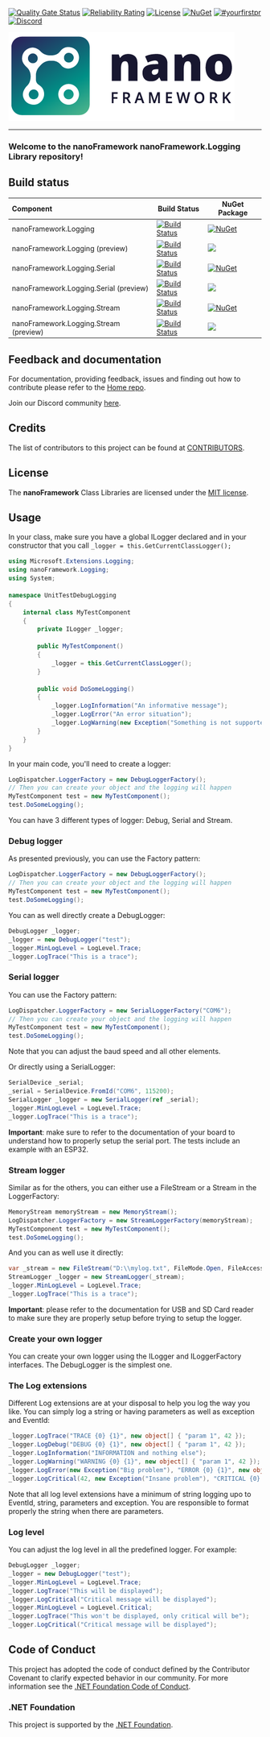 [![Quality Gate Status](https://sonarcloud.io/api/project_badges/measure?project=nanoframework_nanoFramework.nanoFramework.Logging&metric=alert_status)](https://sonarcloud.io/dashboard?id=nanoframework_nanoFramework.nanoFramework.Logging) [![Reliability Rating](https://sonarcloud.io/api/project_badges/measure?project=nanoframework_nanoFramework.nanoFramework.Logging&metric=reliability_rating)](https://sonarcloud.io/dashboard?id=nanoframework_nanoFramework.nanoFramework.Logging) [![License](https://img.shields.io/badge/License-MIT-blue.svg)](LICENSE) [![NuGet](https://img.shields.io/nuget/dt/nanoFramework.nanoFramework.Logging.svg?label=NuGet&style=flat&logo=nuget)](https://www.nuget.org/packages/nanoFramework.nanoFramework.Logging/) [![#yourfirstpr](https://img.shields.io/badge/first--timers--only-friendly-blue.svg)](https://github.com/nanoframework/Home/blob/main/CONTRIBUTING.md) [![Discord](https://img.shields.io/discord/478725473862549535.svg?logo=discord&logoColor=white&label=Discord&color=7289DA)](https://discord.gg/gCyBu8T)

![nanoFramework logo](https://github.com/nanoframework/Home/blob/main/resources/logo/nanoFramework-repo-logo.png)

-----

### Welcome to the **nanoFramework** nanoFramework.Logging Library repository!

## Build status

| Component | Build Status | NuGet Package |
|:-|---|---|
| nanoFramework.Logging | [![Build Status](https://dev.azure.com/nanoframework/nanoFramework.nanoFramework.Logging/_apis/build/status/nanoframework.nanoFramework.nanoFramework.Logging?branchName=main)](https://dev.azure.com/nanoframework/nanoFramework.nanoFramework.Logging/_build/latest?definitionId=12?branchName=main) | [![NuGet](https://img.shields.io/nuget/v/nanoFramework.nanoFramework.Logging.svg?label=NuGet&style=flat&logo=nuget)](https://www.nuget.org/packages/nanoFramework.nanoFramework.Logging/) |
| nanoFramework.Logging (preview) | [![Build Status](https://dev.azure.com/nanoframework/nanoFramework.nanoFramework.Logging/_apis/build/status/nanoframework.nanoFramework.nanoFramework.Logging?branchName=develop)](https://dev.azure.com/nanoframework/nanoFramework.nanoFramework.Logging/_build/latest?definitionId=12?branchName=develop) | [![](https://badgen.net/badge/NuGet/preview/D7B023?icon=https://simpleicons.now.sh/azuredevops/fff)](https://dev.azure.com/nanoframework/feed/_packaging?_a=package&feed=sandbox&package=nanoFramework.nanoFramework.Logging&protocolType=NuGet&view=overview) |
| nanoFramework.Logging.Serial | [![Build Status](https://dev.azure.com/nanoframework/nanoFramework.nanoFramework.Logging/_apis/build/status/nanoframework.nanoFramework.nanoFramework.Logging?branchName=main)](https://dev.azure.com/nanoframework/nanoFramework.nanoFramework.Logging/_build/latest?definitionId=12?branchName=main) | [![NuGet](https://img.shields.io/nuget/v/nanoFramework.nanoFramework.Logging.Serial.svg?label=NuGet&style=flat&logo=nuget)](https://www.nuget.org/packages/nanoFramework.nanoFramework.Logging.Serial/) |
| nanoFramework.Logging.Serial (preview) | [![Build Status](https://dev.azure.com/nanoframework/nanoFramework.nanoFramework.Logging/_apis/build/status/nanoframework.nanoFramework.nanoFramework.Logging?branchName=develop)](https://dev.azure.com/nanoframework/nanoFramework.nanoFramework.Logging/_build/latest?definitionId=12?branchName=develop) | [![](https://badgen.net/badge/NuGet/preview/D7B023?icon=https://simpleicons.now.sh/azuredevops/fff)](https://dev.azure.com/nanoframework/feed/_packaging?_a=package&feed=sandbox&package=nanoFramework.nanoFramework.Logging.Serial&protocolType=NuGet&view=overview) |
| nanoFramework.Logging.Stream | [![Build Status](https://dev.azure.com/nanoframework/nanoFramework.nanoFramework.Logging/_apis/build/status/nanoframework.nanoFramework.nanoFramework.Logging?branchName=main)](https://dev.azure.com/nanoframework/nanoFramework.nanoFramework.Logging/_build/latest?definitionId=12?branchName=main) | [![NuGet](https://img.shields.io/nuget/v/nanoFramework.nanoFramework.Logging.Stream.svg?label=NuGet&style=flat&logo=nuget)](https://www.nuget.org/packages/nanoFramework.nanoFramework.Logging.Stream/) |
| nanoFramework.Logging.Stream (preview) | [![Build Status](https://dev.azure.com/nanoframework/nanoFramework.nanoFramework.Logging/_apis/build/status/nanoframework.nanoFramework.nanoFramework.Logging?branchName=develop)](https://dev.azure.com/nanoframework/nanoFramework.nanoFramework.Logging/_build/latest?definitionId=12?branchName=develop) | [![](https://badgen.net/badge/NuGet/preview/D7B023?icon=https://simpleicons.now.sh/azuredevops/fff)](https://dev.azure.com/nanoframework/feed/_packaging?_a=package&feed=sandbox&package=nanoFramework.nanoFramework.Logging.Stream&protocolType=NuGet&view=overview) |


## Feedback and documentation

For documentation, providing feedback, issues and finding out how to contribute please refer to the [Home repo](https://github.com/nanoframework/Home).

Join our Discord community [here](https://discord.gg/gCyBu8T).

## Credits

The list of contributors to this project can be found at [CONTRIBUTORS](https://github.com/nanoframework/Home/blob/main/CONTRIBUTORS.md).

## License

The **nanoFramework** Class Libraries are licensed under the [MIT license](LICENSE.md).

## Usage

In your class, make sure you have a global ILogger declared and in your constructor that you call `_logger = this.GetCurrentClassLogger();`

```csharp
using Microsoft.Extensions.Logging;
using nanoFramework.Logging;
using System;

namespace UnitTestDebugLogging
{
    internal class MyTestComponent
    {
        private ILogger _logger;

        public MyTestComponent()
        {
            _logger = this.GetCurrentClassLogger();
        }

        public void DoSomeLogging()
        {
            _logger.LogInformation("An informative message");
            _logger.LogError("An error situation");
            _logger.LogWarning(new Exception("Something is not supported"), "With exception context");
        }
    }
}
```

In your main code, you'll need to create a logger:

```csharp
LogDispatcher.LoggerFactory = new DebugLoggerFactory();
// Then you can create your object and the logging will happen
MyTestComponent test = new MyTestComponent();
test.DoSomeLogging();
```

You can have 3 different types of logger: Debug, Serial and Stream.

### Debug logger

As presented previously, you can use the Factory pattern:

```csharp
LogDispatcher.LoggerFactory = new DebugLoggerFactory();
// Then you can create your object and the logging will happen
MyTestComponent test = new MyTestComponent();
test.DoSomeLogging();
```

You can as well directly create a DebugLogger:

```csharp
DebugLogger _logger;
_logger = new DebugLogger("test");
_logger.MinLogLevel = LogLevel.Trace; 
_logger.LogTrace("This is a trace");
```

### Serial logger

You can use the Factory pattern:

```csharp
LogDispatcher.LoggerFactory = new SerialLoggerFactory("COM6");
// Then you can create your object and the logging will happen
MyTestComponent test = new MyTestComponent();
test.DoSomeLogging();
```

Note that you can adjust the baud speed and all other elements.

Or directly using a SerialLogger:

```csharp
SerialDevice _serial;
_serial = SerialDevice.FromId("COM6", 115200);
SerialLogger _logger = new SerialLogger(ref _serial);
_logger.MinLogLevel = LogLevel.Trace; 
_logger.LogTrace("This is a trace");
```

**Important**: make sure to refer to the documentation of your board to understand how to properly setup the serial port. The tests include an example with an ESP32.

### Stream logger

Similar as for the others, you can either use a FileStream or a Stream in the LoggerFactory:

```csharp
MemoryStream memoryStream = new MemoryStream();
LogDispatcher.LoggerFactory = new StreamLoggerFactory(memoryStream);
MyTestComponent test = new MyTestComponent();
test.DoSomeLogging();
```

And you can as well use it directly:

```csharp
var _stream = new FileStream("D:\\mylog.txt", FileMode.Open, FileAccess.ReadWrite);
StreamLogger _logger = new StreamLogger(_stream);
_logger.MinLogLevel = LogLevel.Trace; 
_logger.LogTrace("This is a trace");
```

**Important**: please refer to the documentation for USB and SD Card reader to make sure they are properly setup before trying to setup the logger.

### Create your own logger

You can create your own logger using the ILogger and ILoggerFactory interfaces. The DebugLogger is the simplest one.

### The Log extensions

Different Log extensions are at your disposal to help you log the way you like. You can simply log a string or having parameters as well as exception and EventId:

```csharp
_logger.LogTrace("TRACE {0} {1}", new object[] { "param 1", 42 });
_logger.LogDebug("DEBUG {0} {1}", new object[] { "param 1", 42 });
_logger.LogInformation("INFORMATION and nothing else");
_logger.LogWarning("WARNING {0} {1}", new object[] { "param 1", 42 });
_logger.LogError(new Exception("Big problem"), "ERROR {0} {1}", new object[] { "param 1", 42 });
_logger.LogCritical(42, new Exception("Insane problem"), "CRITICAL {0} {1}", new object[] { "param 1", 42 });
```

Note that all log level extensions have a minimum of string logging upo to EventId, string, parameters and exception. You are responsible to format properly the string when there are parameters.

### Log level

You can adjust the log level in all the predefined logger. For example:

```csharp
DebugLogger _logger;
_logger = new DebugLogger("test");
_logger.MinLogLevel = LogLevel.Trace;
_logger.LogTrace("This will be displayed");
_logger.LogCritical("Critical message will be displayed");
_logger.MinLogLevel = LogLevel.Critical;
_logger.LogTrace("This won't be displayed, only critical will be");
_logger.LogCritical("Critical message will be displayed");
```

## Code of Conduct

This project has adopted the code of conduct defined by the Contributor Covenant to clarify expected behavior in our community.
For more information see the [.NET Foundation Code of Conduct](https://dotnetfoundation.org/code-of-conduct).

### .NET Foundation

This project is supported by the [.NET Foundation](https://dotnetfoundation.org).
